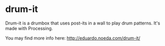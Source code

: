 # drum-it

Drum-it is a drumbox that uses post-its in a wall to play drum patterns. It's made with Processing. 

You may find more info here: http://eduardo.noeda.com/drum-it/
